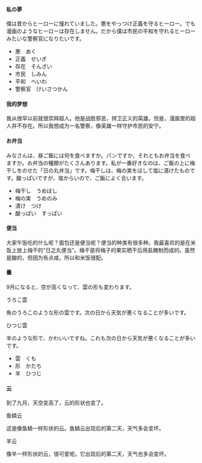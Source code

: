 #### 私の夢

僕は昔からヒーローに憧れていました。悪をやっつけ正義を守るヒーロー。でも漫画のようなヒーローは存在しません。だから僕は市民の平和を守れるヒーローみたいな警察官になりたいです。

* 悪　あく
* 正義　せいぎ
* 存在　そんざい
* 市民　しみん
* 平和　へいわ
* 警察官　けいさつかん

#### 我的梦想

我从很早以前就很崇拜超人。他是战胜邪恶，捍卫正义的英雄。但是，漫画里的超人并不存在。所以我想成为一名警察，像英雄一样守护市民的安宁。

#### お弁当

みなさんは、昼ご飯には何を食べますか。パンですか、それともお弁当を食べますか。お弁当の種類がたくさんあります。私が一番好きなのは、ご飯の上に梅干しをのせた「日の丸弁当」です。梅干しは、梅の実をほして塩に漬けたものです。酸っぱいですが、塩からいので、ご飯によく合います。

* 梅干し　うめぼし
* 梅の実　うめのみ
* 漬け　つけ
* 酸っぱい　すっぱい

#### 便当

大家午饭吃的什么呢？面包还是便当呢？便当的种类有很多种。我最喜欢的是在米饭上放上梅干的“日之丸便当”。梅干是将梅子的果实晒干后用盐腌制而成的。虽然是酸的，但因为有点咸，所以和米饭很配。

#### 曇

9月になると、空が高くなって、雲の形も変わります。

うろこ雲

魚のうろこのような形の雲です。次の日から天気が悪くなることが多いです。

ひつじ雲

羊のような形で、かわいいですね。これも次の日から天気が悪くなることが多いです。

* 雲　くも
* 形　かたち
* 羊　ひつじ

#### 云

到了九月，天空变高了，云的形状也变了。

鱼鳞云

这是像鱼鳞一样形状的云。鱼鳞云出现后的第二天，天气多会变坏。

羊云

像羊一样形状的云，很可爱呢。它出现后的第二天，天气也多会变坏。
